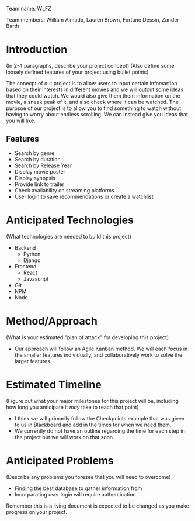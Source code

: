 Team name: WLFZ

Team members: William Almado, Lauren Brown, Fortune Dessin, Zander Barth

# Introduction

(In 2-4 paragraphs, describe your project concept)
(Also define some loosely defined features of your project using bullet points)

The conecpt of out project is to allow users to input certain infomartion based on their interests in different movies and we will output some ideas that they could watch. We would also give them them information on the movie, a sneak peak of it, and also check where it can be watched. The purpsoe of our project is to allow you to find something to watch without having to worry about endless scrolling. We can instead give you ideas that you will like.  

## Features

- Search by genre
- Search by duration
- Search by Release Year
- Display movie poster
- Display synopsis
- Provide link to trailer
- Check availability on streaming platforms
- User login to save recommendations or create a watchlist

# Anticipated Technologies

(What technologies are needed to build this project)
- Backend
  - Python
  - Django
- Frontend
  - React
  - Javascript
- Git
- NPM
- Node


# Method/Approach

(What is your estimated "plan of attack" for developing this project)

- Our approach will follow an Agile Kanban method. We will each focus in the smaller features individually, and collaboratively work to solve the larger features.

# Estimated Timeline

(Figure out what your major milestones for this project will be, including how long you anticipate it _may_ take to reach that point)

- I think we will primarily follow the Checkpoints example that was given to us in Blackboard and add in the times for when we need them.
- We currently do not have an outline regarding the time for each step in the project but we will work on that soon. 

# Anticipated Problems

(Describe any problems you foresee that you will need to overcome)

- Finding the best database to gather information from
- Incorparating user login will require authentication

Remember this is a living document is expected to be changed as you make progress on your project.
